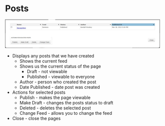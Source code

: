 # Posts

![Alt Text](https://github.com/concordia-publishing-house/unite-help/raw/master//images/posts.JPG "")

* Displays any posts that we have created
     * Shows the current feed
     * Shows us the current status of the page
          * Draft - not viewable
          * Published - viewable to everyone
     * Author - person who created the post
     * Date Published - date post was created
* Actions for selected posts
     * Publish - makes the page viewable
     * Make Draft - changes the posts status to draft
     * Deleted - deletes the selected post
     * Change Feed - allows you to change the feed 
* Close - close the pages